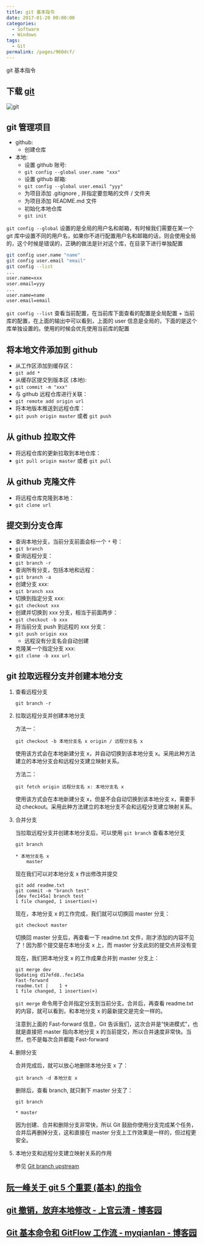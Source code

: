 ```yaml
---
title: git 基本指令
date: 2017-01-20 00:00:00
categories:
  - Software
  - Windows
tags:
  - Git
permalink: /pages/960dcf/
---
```


git 基本指令

## 下载 [git](https://git-scm.com/)

![git](/img/git/002.jpg)

## git 管理项目

* github:
  + 创建仓库
* 本地:
  + 设置 github 账号:
  + `git config --global user.name "xxx"`
  + 设置 github 邮箱:
  + `git config --global user.email "yyy"`
  + 为项目添加 .gitignore , 并指定要忽略的文件 / 文件夹
  + 为项目添加 README.md 文件
  + 初始化本地仓库
  + `git init`

`git config --global` 设置的是全局的用户名和邮箱，有时候我们需要在某一个 git 库中设置不同的用户名，如果你不进行配置用户名和邮箱的话，则会使用全局的，这个时候是错误的，正确的做法是针对这个库，在目录下进行单独配置

```bash
git config user.name "name"
git config user.email "email"
git config --list
...
user.name=xxx
user.email=yyy
...
user.name=name
user.email=email
```

`git config --list` 查看当前配置，在当前库下面查看的配置是全局配置 + 当前库的配置，在上面的输出中可以看到，上面的 user 信息是全局的，下面的是这个库单独设置的。使用的时候会优先使用当前库的配置


## 将本地文件添加到 github

* 从工作区添加到缓存区：
* `git add *`
* 从缓存区提交到版本区 (本地):
* `git commit -m "xxx"`
* 与 github 远程仓库进行关联：
* `git remote add origin url`
* 将本地版本推送到远程仓库：
* `git push origin master` 或者 `git push`

## 从 github 拉取文件

* 将远程仓库的更新拉取到本地仓库：
* `git pull origin master` 或者 `git pull`

## 从 github 克隆文件

* 将远程仓库克隆到本地：
* `git clone url`

## 提交到分支仓库

* 查询本地分支，当前分支前面会标一个 `*` 号：
* `git branch`
* 查询远程分支：
* `git branch -r`
* 查询所有分支，包括本地和远程：
* `git branch -a`
* 创建分支 xxx:
* `git branch xxx`
* 切换到指定分支 xxx:
* `git checkout xxx`
* 创建并切换到 xxx 分支，相当于前面两步：
* `git checkout -b xxx`
* 将当前分支 push 到远程的 xxx 分支：
* `git push origin xxx`
  + 远程没有分支名会自动创建
* 克隆某一个指定分支 xxx:
* `git clone -b xxx url`

## git 拉取远程分支并创建本地分支

1. 查看远程分支

	```
	git branch -r
	```

2. 拉取远程分支并创建本地分支

	方法一：

	```
	git checkout -b 本地分支名 x origin / 远程分支名 x
	```

	使用该方式会在本地新建分支 x，并自动切换到该本地分支 x。采用此种方法建立的本地分支会和远程分支建立映射关系。

	方法二：

	```
	git fetch origin 远程分支名 x: 本地分支名 x
	```

	使用该方式会在本地新建分支 x，但是不会自动切换到该本地分支 x，需要手动 checkout。采用此种方法建立的本地分支不会和远程分支建立映射关系。

3. 合并分支

	当拉取远程分支并创建本地分支后，可以使用 `git branch` 查看本地分支

	```
	git branch

	* 本地分支名 x
		master
	```

	现在我们可以对本地分支 x 作出修改并提交

	```
	git add readme.txt
	git commit -m "branch test"
	[dev fec145a] branch test
	1 file changed, 1 insertion(+)
	```

	现在，本地分支 x 的工作完成，我们就可以切换回 master 分支：

	```
	git checkout master
	```

	切换回 master 分支后，再查看一下 readme.txt 文件，刚才添加的内容不见了！因为那个提交是在本地分支 x 上，而 master 分支此刻的提交点并没有变

	现在，我们把本地分支 x 的工作成果合并到 master 分支上：

	```
	git merge dev
	Updating d17efd8..fec145a
	Fast-forward
	readme.txt |    1 +
	1 file changed, 1 insertion(+)
	```

	`git merge` 命令用于合并指定分支到当前分支。合并后，再查看 readme.txt 的内容，就可以看到，和本地分支 x 的最新提交是完全一样的。

	注意到上面的 Fast-forward 信息，Git 告诉我们，这次合并是“快进模式”，也就是直接把 master 指向本地分支 x 的当前提交，所以合并速度非常快。当然，也不是每次合并都能 Fast-forward

4. 删除分支

	合并完成后，就可以放心地删除本地分支 x 了：

	```
	git branch -d 本地分支 x
	```

	删除后，查看 branch, 就只剩下 master 分支了：

	```
	git branch

	* master
	```

	因为创建、合并和删除分支非常快，所以 Git 鼓励你使用分支完成某个任务，合并后再删掉分支，这和直接在 master 分支上工作效果是一样的，但过程更安全。


5. 本地分支和远程分支建立映射关系的作用

	参见 [Git branch upstream](/pages/d987d2/)


## [阮一峰关于 git 5 个重要 (基本) 的指令](http://www.ruanyifeng.com/blog/2014/06/git_remote.html)

## [git 撤销，放弃本地修改 - 上官云清 - 博客园](https://www.cnblogs.com/qufanblog/p/7606105.html)

## [Git 基本命令和 GitFlow 工作流 - myqianlan - 博客园](https://www.cnblogs.com/myqianlan/p/4195994.html)
